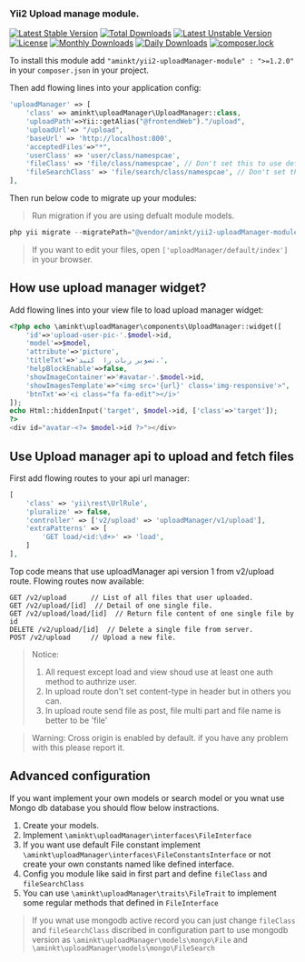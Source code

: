 ### Yii2 Upload manage module.

[![Latest Stable Version](https://poser.pugx.org/aminkt/yii2-upload-manager/v/stable)](https://packagist.org/packages/aminkt/yii2-upload-manager)
[![Total Downloads](https://poser.pugx.org/aminkt/yii2-upload-manager/downloads)](https://packagist.org/packages/aminkt/yii2-upload-manager)
[![Latest Unstable Version](https://poser.pugx.org/aminkt/yii2-upload-manager/v/unstable)](https://packagist.org/packages/aminkt/yii2-upload-manager)
[![License](https://poser.pugx.org/aminkt/yii2-upload-manager/license)](https://packagist.org/packages/aminkt/yii2-upload-manager)
[![Monthly Downloads](https://poser.pugx.org/aminkt/yii2-upload-manager/d/monthly)](https://packagist.org/packages/aminkt/yii2-upload-manager)
[![Daily Downloads](https://poser.pugx.org/aminkt/yii2-upload-manager/d/daily)](https://packagist.org/packages/aminkt/yii2-upload-manager)
[![composer.lock](https://poser.pugx.org/aminkt/yii2-upload-manager/composerlock)](https://packagist.org/packages/aminkt/yii2-upload-manager)

To install this module add `"aminkt/yii2-uploadManager-module" : ">=1.2.0"` in your `composer.json` in your project.


Then add flowing lines into your application config:
```php
'uploadManager' => [
    'class' => aminkt\uploadManager\UploadManager::class,
    'uploadPath'=>Yii::getAlias("@frontendWeb")."/upload",
    'uploadUrl'=> "/upload",
    'baseUrl' => 'http://localhost:800',
    'acceptedFiles'=>"*",
    'userClass' => 'user/class/namespcae',
    'fileClass' => 'file/class/namespcae', // Don't set this to use default active record.
    'fileSearchClass' => 'file/search/class/namespcae', // Don't set this to use default search active record.
],
```

Then run below code to migrate up your modules:
> Run migration if you are using defualt module models.
```php
php yii migrate --migratePath="@vendor/aminkt/yii2-uploadManager-module"
```

> If you want to edit your files, open `['uploadManager/default/index']` in your browser.


How use upload manager widget?
-----------

Add flowing lines into your view file to load upload manager widget:

```php
<?php echo \aminkt\uploadManager\components\UploadManager::widget([
    'id'=>'upload-user-pic-'.$model->id,
    'model'=>$model,
    'attribute'=>'picture',
    'titleTxt'=>'تصویر ربات را  کنید.',
    'helpBlockEnable'=>false,
    'showImageContainer'=>'#avatar-'.$model->id,
    'showImagesTemplate'=>"<img src='{url}' class='img-responsive'>",
    'btnTxt'=>'<i class="fa fa-edit"></i>'
]);
echo Html::hiddenInput('target', $model->id, ['class'=>'target']);
?>
<div id="avatar-<?= $model->id ?>"></div>
```


Use Upload manager api to upload and fetch files
-------------

First add flowing routes to your api url manager:


```php
[
    'class' => 'yii\rest\UrlRule',
    'pluralize' => false,
    'controller' => ['v2/upload' => 'uploadManager/v1/upload'],
    'extraPatterns' => [
        'GET load/<id:\d+>' => 'load',
    ]
],
```

Top code means that use uploadManager api version 1 from v2/upload route.
Flowing routes now available:

```text
GET /v2/upload      // List of all files that user uploaded.
GET /v2/upload/[id]  // Detail of one single file.
GET /v2/upload/load/[id]  // Return file content of one single file by id
DELETE /v2/upload/[id]  // Delete a single file from server.
POST /v2/upload     // Upload a new file.

```


> Notice: 
> 1. All request except load and view shoud use at least one auth method to authrize user.
> 2. In upload route don't set content-type in header but in others you can.
> 3. In upload route send file as post, file multi part and file name is better to be 'file'


> Warning:
>   Cross origin is enabled by default. if you have any problem with this please report it.


Advanced configuration
--------

If you want implement your own models or search model or you wnat use Mongo db database you should flow below instractions.

1. Create your models.
2. Implement `\aminkt\uploadManager\interfaces\FileInterface`
3. If you want use default File constant implement `\aminkt\uploadManager\interfaces\FileConstantsInterface` or not
create your own constants named like defined interface.
4. Config you module like said in first part and define `fileClass` and `fileSearchClass`
5. You can use `\aminkt\uploadManager\traits\FileTrait` to implement some regular methods that defined in `FileInterface`


> If you wnat use mongodb active record you can just change `fileClass` and `fileSearchClass` discribed in configuration
part to use mongodb version as `\aminkt\uploadManager\models\mongo\File` and `\aminkt\uploadManager\models\mongo\FileSearch`